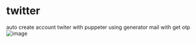 # twitter
auto create account twiter with puppeter
using generator mail with get otp
![image](https://user-images.githubusercontent.com/25836391/111159148-5ff9e500-85cb-11eb-8d4e-29061877c3db.png)

